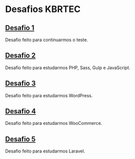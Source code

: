 # Desafios KBRTEC

## [Desafio 1](https://brunobrasolin.github.io/desafios-kbrtec/desafio-1/)

Desafio feito para continuarmos o teste.

## [Desafio 2](https://brunobrasolin.github.io/desafios-kbrtec/desafio-2/)

Desafio feito para estudarmos PHP, Sass, Gulp e JavaScript.

## [Desafio 3](https://brunobrasolin.github.io/desafios-kbrtec/desafio-3/)

Desafio feito para estudarmos WordPress.

## [Desafio 4](https://brunobrasolin.github.io/desafios-kbrtec/desafio-4/)

Desafio feito para estudarmos WooCommerce.

## [Desafio 5](https://brunobrasolin.github.io/desafios-kbrtec/desafio-5/)

Desafio feito para estudarmos Laravel.
